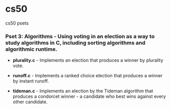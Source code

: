 # cs50
cs50 psets

### Pset 3: Algorithms - Using voting in an election as a way to study algorithms in C, including sorting algorithms and algorithmic runtime.
* **plurality.c** - Implements an election that produces a winner by plurality vote.

* **runoff.c** - Implements a ranked choice election that produces a winner by instant runoff.

* **tideman.c** - Implements an election by the Tideman algorithm that produces a condorcet winner - a candidate who best wins against every other candidate.


